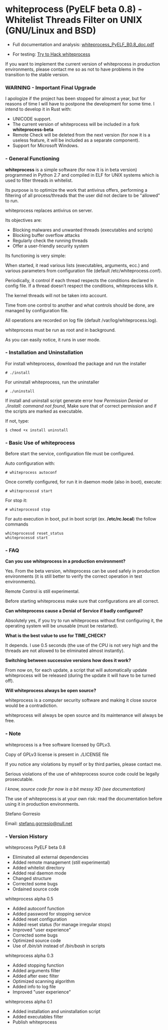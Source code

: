 
# whiteprocess (PyELF beta 0.8) - Whitelist Threads Filter on UNIX (GNU/Linux and BSD)

* Full documentation and analysis:   [whiteprocess\_PyELF\_B0.8\_doc.pdf](http://ciaparath.altervista.org/publish/whiteprocess\_PyELF\_B0.8\_doc.pdf)

* For testing:   [Try to Hack whiteprocess](http://ciaparath.altervista.org/trytohack\_whiteprocess.html)

If you want to implement the current version of whiteprocess in production environments, please contact me so as not to have problems in the transition to the stable version.

### WARNING - Important Final Upgrade
I apologize if the project has been stopped for almost a year, but for reasons of time I will have to postpone the development for some time.
I intend to develop it in Rust with:
* UNICODE support.
* The current version of whiteprocess will be included in a fork **whiteprocess-beta**
* Remote Check will be deleted from the next version (for now it is a useless feature, it will be included as a separate component).
* Support for Microsoft Windows.



### - General Functioning

**whiteprocess** is a simple software (for now it is in beta version) programmed in Python 2.7 and compiled in ELF for UNIX systems which is used to filter threads in whitelist.

Its purpose is to optimize the work that antivirus offers, performing a filtering of all process/threads that the user did not declare to be "allowed" to run.

whiteprocess replaces antivirus on server.

Its objectives are:

- Blocking malwares and unwanted threads (executables and scripts)
- Blocking buffer overflow attacks
- Regularly check the running threads
- Offer a user-friendly security system

Its functioning is very simple:

When started, it read various lists (executables, arguments, ecc.) and various parameters from configuration file (default /etc/whiteprocess.conf).

Periodically, it control if each thread respects the conditions declared in config file. If a thread doesn’t respect the conditions, whiteprocess kills it.

The kernel threads will not be taken into account.

Time from one control to another and what controls should be done, are managed by configuration file.

All operations are recorded on log file (default /var/log/whiteprocess.log).

whiteprocess must be run as root and in background.

As you can easily notice, it runs in user mode.


### - Installation and Uninstallation

For install whiteprocess, download the package and run the installer

```
# ./install
```

For uninstall whiteprocess, run the uninstaller

```
# ./uninstall
```


If install and uninstall script generate error how *Permission Denied* or *./install: command not found*, Make sure that of correct permission and if the scripts are marked as executable.

If not, type:

```
$ chmod +x install uninstall
```



### - Basic Use of whiteprocess

Before start the service, configuration file must be configured.

Auto configuration with:

```
# whiteprocess autoconf
```

Once corretly configured, for run it in daemon mode (also in boot), execute:

```
# whiteprocessd start
```

For stop it:

```
# whiteprocessd stop
```

For auto execution in boot, put in boot script (ex. **/etc/rc.local**) the follow commands
```
whiteprocessd reset_status
whiteprocessd start
```

### - FAQ
**Can you use whiteprocess in a production environment?**

Yes. From the beta version, whiteprocess can be used safely in production environments (it is still better to verify the correct operation in test environments).

Remote Control is still experimental.

Before starting whiteprocess make sure that configurations are all correct.

**Can whiteprocess cause a Denial of Service if badly configured?**

Absolutely yes, if you try to run whiteprocess without first configuring it, the operating system will be unusable (must be restarted).

**What is the best value to use for TIME\_CHECK?**

It depends. I use 0.5 seconds (the use of the CPU is not very high and the threads are not allowed to be eliminated almost instantly).

**Switching between successive versions how does it work?**

From now on, for each update, a script that will automatically update whiteprocess will be released (during the update it will have to be turned off).

**Will whiteprocess always be open source?**

whiteprocess is a computer security software and making it close source would be a contradiction.

whiteprocess will always be open source and its maintenance will always be free.

### - Note

whiteprocess is a free software licensed by GPLv3.

Copy of GPLv3 license is present in ./LICENSE file


If you notice any violations by myself or by third parties, please contact me.

Serious violations of the use of whiteprocess source code could be legally prosecutable.

*I know, source code for now is a bit messy XD (see documentation)*

The use of whiteprocess is at your own risk: read the documentation before using it in production environments.

Stefano Gorresio

Email: stefano.gorresio@null.net


### - Version History
whiteprocess PyELF beta 0.8

- Eliminated all external dependencies
- Added remote management (still experimental)
- Added whitelist directory
- Added real daemon mode
- Changed structure
- Corrected some bugs
- Ordained source code

whiteprocess alpha 0.5

- Added autoconf function
- Added password for stopping service
- Added reset configuration
- Added reset status (for manage irregular stops)
- Improved "user experience"
- Corrected some bugs
- Optimized source code
- Use of */bin/sh* instead of */bin/bash* in scripts

whiteprocess alpha 0.3

- Added stopping function
- Added arguments filter
- Added after exec filter
- Optimized scanning algorithm
- Added info to log file
- Improved "user experience"

whiteprocess alpha 0.1

- Added installation and uninstallation script
- Added executables filter
- Publish whiteprocess

